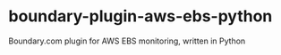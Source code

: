 boundary-plugin-aws-ebs-python
==============================

Boundary.com plugin for AWS EBS monitoring, written in Python
